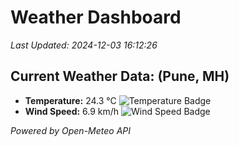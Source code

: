 
# Weather Dashboard

_Last Updated: 2024-12-03 16:12:26_

## Current Weather Data: (Pune, MH)
- **Temperature:** 24.3 °C ![Temperature Badge](https://img.shields.io/badge/Temperature-Medium%20Temp-green)
- **Wind Speed:** 6.9 km/h ![Wind Speed Badge](https://img.shields.io/badge/Wind%20Speed-Low%20Wind-blue)

*Powered by Open-Meteo API*
